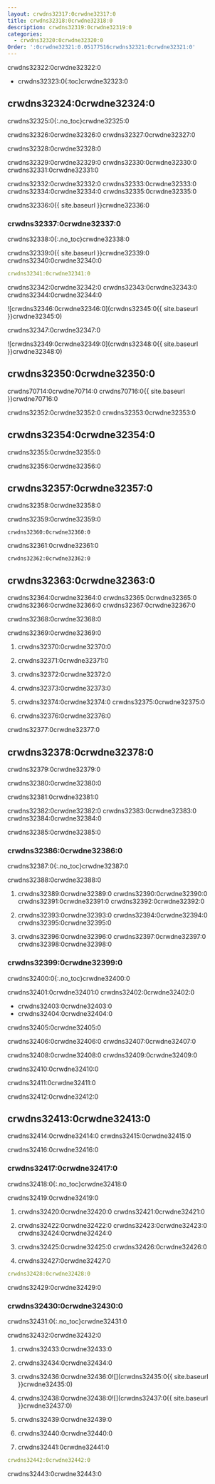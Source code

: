```yaml
---
layout: crwdns32317:0crwdne32317:0
title: crwdns32318:0crwdne32318:0
description: crwdns32319:0crwdne32319:0
categories:
  - crwdns32320:0crwdne32320:0
Order: ':0crwdne32321:0.05177516crwdns32321:0crwdne32321:0'
---
```

crwdns32322:0crwdne32322:0

* crwdns32323:0{:toc}crwdne32323:0

## crwdns32324:0crwdne32324:0

crwdns32325:0{:.no_toc}crwdne32325:0

crwdns32326:0crwdne32326:0 crwdns32327:0crwdne32327:0

crwdns32328:0crwdne32328:0

crwdns32329:0crwdne32329:0 crwdns32330:0crwdne32330:0 crwdns32331:0crwdne32331:0

crwdns32332:0crwdne32332:0 crwdns32333:0crwdne32333:0 crwdns32334:0crwdne32334:0 crwdns32335:0crwdne32335:0

crwdns32336:0{{ site.baseurl }}crwdne32336:0

### crwdns32337:0crwdne32337:0

crwdns32338:0{:.no_toc}crwdne32338:0

crwdns32339:0{{ site.baseurl }}crwdne32339:0 crwdns32340:0crwdne32340:0

```yaml
crwdns32341:0crwdne32341:0
```

crwdns32342:0crwdne32342:0 crwdns32343:0crwdne32343:0 crwdns32344:0crwdne32344:0

![crwdns32346:0crwdne32346:0](crwdns32345:0{{ site.baseurl }}crwdne32345:0)

crwdns32347:0crwdne32347:0

![crwdns32349:0crwdne32349:0](crwdns32348:0{{ site.baseurl }}crwdne32348:0)

## crwdns32350:0crwdne32350:0

crwdns70714:0crwdne70714:0 crwdns70716:0{{ site.baseurl }}crwdne70716:0

crwdns32352:0crwdne32352:0 crwdns32353:0crwdne32353:0

<h2 id="security">crwdns32354:0crwdne32354:0</h2>

crwdns32355:0crwdne32355:0

crwdns32356:0crwdne32356:0

<h2 id="error-messages">crwdns32357:0crwdne32357:0</h2>

crwdns32358:0crwdne32358:0

crwdns32359:0crwdne32359:0

    crwdns32360:0crwdne32360:0
    

crwdns32361:0crwdne32361:0

    crwdns32362:0crwdne32362:0
    

## crwdns32363:0crwdne32363:0

crwdns32364:0crwdne32364:0 crwdns32365:0crwdne32365:0 crwdns32366:0crwdne32366:0 crwdns32367:0crwdne32367:0

crwdns32368:0crwdne32368:0

crwdns32369:0crwdne32369:0

1. crwdns32370:0crwdne32370:0

2. crwdns32371:0crwdne32371:0

3. crwdns32372:0crwdne32372:0

4. crwdns32373:0crwdne32373:0

5. crwdns32374:0crwdne32374:0 crwdns32375:0crwdne32375:0

6. crwdns32376:0crwdne32376:0

crwdns32377:0crwdne32377:0

## crwdns32378:0crwdne32378:0

crwdns32379:0crwdne32379:0

crwdns32380:0crwdne32380:0

crwdns32381:0crwdne32381:0

crwdns32382:0crwdne32382:0 crwdns32383:0crwdne32383:0 crwdns32384:0crwdne32384:0

crwdns32385:0crwdne32385:0

### crwdns32386:0crwdne32386:0

crwdns32387:0{:.no_toc}crwdne32387:0

crwdns32388:0crwdne32388:0

1. crwdns32389:0crwdne32389:0 crwdns32390:0crwdne32390:0 crwdns32391:0crwdne32391:0 crwdns32392:0crwdne32392:0

2. crwdns32393:0crwdne32393:0 crwdns32394:0crwdne32394:0 crwdns32395:0crwdne32395:0

3. crwdns32396:0crwdne32396:0 crwdns32397:0crwdne32397:0 crwdns32398:0crwdne32398:0

### crwdns32399:0crwdne32399:0

crwdns32400:0{:.no_toc}crwdne32400:0

crwdns32401:0crwdne32401:0 crwdns32402:0crwdne32402:0

* crwdns32403:0crwdne32403:0
* crwdns32404:0crwdne32404:0

crwdns32405:0crwdne32405:0

crwdns32406:0crwdne32406:0 crwdns32407:0crwdne32407:0

crwdns32408:0crwdne32408:0 crwdns32409:0crwdne32409:0

crwdns32410:0crwdne32410:0

crwdns32411:0crwdne32411:0

crwdns32412:0crwdne32412:0

## crwdns32413:0crwdne32413:0

crwdns32414:0crwdne32414:0 crwdns32415:0crwdne32415:0

crwdns32416:0crwdne32416:0

### crwdns32417:0crwdne32417:0

crwdns32418:0{:.no_toc}crwdne32418:0

crwdns32419:0crwdne32419:0

1. crwdns32420:0crwdne32420:0 crwdns32421:0crwdne32421:0

2. crwdns32422:0crwdne32422:0 crwdns32423:0crwdne32423:0 crwdns32424:0crwdne32424:0

3. crwdns32425:0crwdne32425:0 crwdns32426:0crwdne32426:0

4. crwdns32427:0crwdne32427:0

```yaml
crwdns32428:0crwdne32428:0
```

crwdns32429:0crwdne32429:0

### crwdns32430:0crwdne32430:0

crwdns32431:0{:.no_toc}crwdne32431:0

crwdns32432:0crwdne32432:0

1. crwdns32433:0crwdne32433:0

2. crwdns32434:0crwdne32434:0

3. crwdns32436:0crwdne32436:0![](crwdns32435:0{{ site.baseurl }}crwdne32435:0)

4. crwdns32438:0crwdne32438:0![](crwdns32437:0{{ site.baseurl }}crwdne32437:0)

5. crwdns32439:0crwdne32439:0

6. crwdns32440:0crwdne32440:0

7. crwdns32441:0crwdne32441:0

```yaml
crwdns32442:0crwdne32442:0
```

crwdns32443:0crwdne32443:0